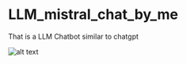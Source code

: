 # LLM_mistral_chat_by_me
That is a LLM Chatbot similar to chatgpt

![alt text](https://robots.net/wp-content/uploads/2023/09/new-funding-round-nets-100m-for-writers-enterprise-focused-generative-ai-platform-1695073471.jpg)
